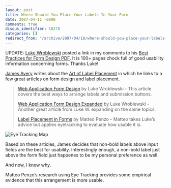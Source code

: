 ```yaml
---
layout: post
title: Where Should You Place Your Labels In Your Form
date: 2007-04-11 -0800
comments: true
disqus_identifier: 18278
categories: []
redirect_from: "/archive/2007/04/10/where-should-you-place-your-labels-in-your-form.aspx/"
---
```


UPDATE: [Luke Wroblewski](http://www.lukew.com/ "Luke Wroblewski")
posted a link in my comments to his [Best Practices for Form Design
PDF](http://www.lukew.com/resources/articles/WebForms_LukeW.pdf "Presentation on Form Design").
It is 100+ pages chock full of good usability information concerning
forms. Thanks Luke!

[James Avery](http://dotavery.com/blog/ ".Avery Blog") writes about the
[Art of Label
Placement](http://dotavery.com/blog/archive/2007/04/11/39026.aspx "The Art of Label Placement")
in which he links to a few great articles on form design and label
placement.

> [Web Application Form
> Design](http://www.lukew.com/resources/articles/web_forms.html "Web Application Form Design")
> by Luke Wroblewski - This article covers the best ways to arrange
> labels and submission buttons.
>
> [Web Application Form Design
> Expanded](http://www.lukew.com/ff/entry.asp?155 "Web Application Form Design Expanded")
> by Luke Wroblewski - Another great article from Luke W. expanding on
> the same topics.
>
> [Label Placement in
> Forms](http://www.uxmatters.com/MT/archives/000107.php "Label Placement in Forms")
> by Matteo Penzo - Matteo takes Luke’s advice but applies eyetracking
> to evaluate how usable it is.

![Eye Tracking
Map](http://haacked.com/images/haacked_com/WindowsLiveWriter/WhereShouldYouPlaceYourLabelsInYourForm_11304/test36.jpg)

Based on these articles, James decides that non-bold labels above input
fields are the best for usability. Interestingly enough, a non-bold
label just above the form field just happenes to be my personal
preference as well.

And now, I know why.

Matteo Penzo’s research using Eye Tracking provides some empirical
evidence that this arrangement is more usable.

